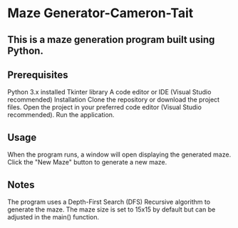 
# Maze Generator-Cameron-Tait
## This is a maze generation program built using Python.

## Prerequisites
Python 3.x installed
Tkinter library
A code editor or IDE (Visual Studio recommended)
Installation
Clone the repository or download the project files.
Open the project in your preferred code editor (Visual Studio recommended).
Run the application.


## Usage
When the program runs, a window will open displaying the generated maze.
Click the "New Maze" button to generate a new maze.
## Notes
The program uses a Depth-First Search (DFS) Recursive algorithm to generate the maze.
The maze size is set to 15x15 by default but can be adjusted in the main() function.
